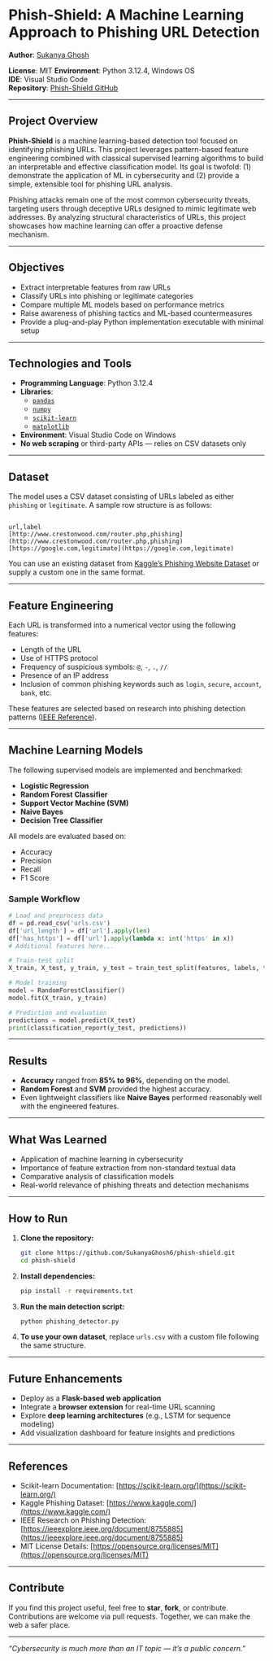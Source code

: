 # Phish-Shield: A Machine Learning Approach to Phishing URL Detection

**Author**: [Sukanya Ghosh](https://github.com/SukanyaGhosh6) 

**License**: MIT 
**Environment**: Python 3.12.4, Windows OS  
**IDE**: Visual Studio Code  
**Repository**: [Phish-Shield GitHub](https://github.com/SukanyaGhosh6/phish-shield)

---

##  Project Overview

**Phish-Shield** is a machine learning-based detection tool focused on identifying phishing URLs. This project leverages pattern-based feature engineering combined with classical supervised learning algorithms to build an interpretable and effective classification model. Its goal is twofold: (1) demonstrate the application of ML in cybersecurity and (2) provide a simple, extensible tool for phishing URL analysis.

Phishing attacks remain one of the most common cybersecurity threats, targeting users through deceptive URLs designed to mimic legitimate web addresses. By analyzing structural characteristics of URLs, this project showcases how machine learning can offer a proactive defense mechanism.

---

##  Objectives

- Extract interpretable features from raw URLs
- Classify URLs into phishing or legitimate categories
- Compare multiple ML models based on performance metrics
- Raise awareness of phishing tactics and ML-based countermeasures
- Provide a plug-and-play Python implementation executable with minimal setup

---

##  Technologies and Tools

- **Programming Language**: Python 3.12.4  
- **Libraries**:
  - [`pandas`](https://pandas.pydata.org/)
  - [`numpy`](https://numpy.org/)
  - [`scikit-learn`](https://scikit-learn.org/stable/)
  - [`matplotlib`](https://matplotlib.org/)
- **Environment**: Visual Studio Code on Windows
- **No web scraping** or third-party APIs — relies on CSV datasets only

---

##  Dataset

The model uses a CSV dataset consisting of URLs labeled as either `phishing` or `legitimate`. A sample row structure is as follows:

```

url,label
[http://www.crestonwood.com/router.php,phishing](http://www.crestonwood.com/router.php,phishing)
[https://google.com,legitimate](https://google.com,legitimate)

````

You can use an existing dataset from [Kaggle’s Phishing Website Dataset](https://www.kaggle.com/datasets) or supply a custom one in the same format.

---

##  Feature Engineering

Each URL is transformed into a numerical vector using the following features:

- Length of the URL
- Use of HTTPS protocol
- Frequency of suspicious symbols: `@`, `-`, `.`, `//`
- Presence of an IP address
- Inclusion of common phishing keywords such as `login`, `secure`, `account`, `bank`, etc.

These features are selected based on research into phishing detection patterns ([IEEE Reference](https://ieeexplore.ieee.org/document/8755885)).

---

##  Machine Learning Models

The following supervised models are implemented and benchmarked:

- **Logistic Regression**
- **Random Forest Classifier**
- **Support Vector Machine (SVM)**
- **Naive Bayes**
- **Decision Tree Classifier**

All models are evaluated based on:

- Accuracy
- Precision
- Recall
- F1 Score

###  Sample Workflow

```python
# Load and preprocess data
df = pd.read_csv('urls.csv')
df['url_length'] = df['url'].apply(len)
df['has_https'] = df['url'].apply(lambda x: int('https' in x))
# Additional features here...

# Train-test split
X_train, X_test, y_train, y_test = train_test_split(features, labels, test_size=0.2)

# Model training
model = RandomForestClassifier()
model.fit(X_train, y_train)

# Prediction and evaluation
predictions = model.predict(X_test)
print(classification_report(y_test, predictions))
````

---

##  Results

* **Accuracy** ranged from **85% to 96%**, depending on the model.
* **Random Forest** and **SVM** provided the highest accuracy.
* Even lightweight classifiers like **Naive Bayes** performed reasonably well with the engineered features.

---

##  What Was Learned

* Application of machine learning in cybersecurity
* Importance of feature extraction from non-standard textual data
* Comparative analysis of classification models
* Real-world relevance of phishing threats and detection mechanisms

---

##  How to Run

1. **Clone the repository:**

   ```bash
   git clone https://github.com/SukanyaGhosh6/phish-shield.git
   cd phish-shield
   ```

2. **Install dependencies:**

   ```bash
   pip install -r requirements.txt
   ```

3. **Run the main detection script:**

   ```bash
   python phishing_detector.py
   ```

4. **To use your own dataset**, replace `urls.csv` with a custom file following the same structure.

---

##  Future Enhancements

* Deploy as a **Flask-based web application**
* Integrate a **browser extension** for real-time URL scanning
* Explore **deep learning architectures** (e.g., LSTM for sequence modeling)
* Add visualization dashboard for feature insights and predictions

---

##  References

* Scikit-learn Documentation: [https://scikit-learn.org/](https://scikit-learn.org/)
* Kaggle Phishing Dataset: [https://www.kaggle.com/](https://www.kaggle.com/)
* IEEE Research on Phishing Detection: [https://ieeexplore.ieee.org/document/8755885](https://ieeexplore.ieee.org/document/8755885)
* MIT License Details: [https://opensource.org/licenses/MIT](https://opensource.org/licenses/MIT)

---

##  Contribute

If you find this project useful, feel free to **star**, **fork**, or contribute. Contributions are welcome via pull requests. Together, we can make the web a safer place.

---

*“Cybersecurity is much more than an IT topic — it’s a public concern.”*

